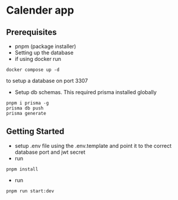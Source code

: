 # Calender app

## Prerequisites

- pnpm (package installer)
- Setting up the database
- if using docker run

```shell
docker compose up -d
```

to setup a database on port 3307

- Setup db schemas. This required prisma installed globally

```shell
pnpm i prisma -g
prisma db push
prisma generate
```

## Getting Started

- setup .env file using the .env.template and point it to the correct database
  port and jwt secret
- run

```shell
pnpm install
```

- run

```shell
pnpm run start:dev
```
 

